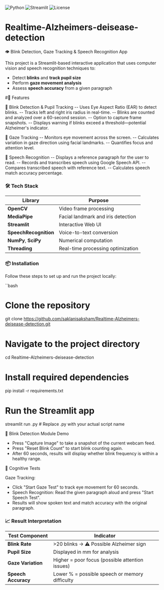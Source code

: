 ![Python](https://img.shields.io/badge/Python-3.8+-blue)
![Streamlit](https://img.shields.io/badge/Built%20With-Streamlit-red)
![License](https://img.shields.io/badge/License-MIT-green)


# Realtime-Alzheimers-deisease-detection
👁️ Blink Detection, Gaze Tracking & Speech Recognition App

This project is a Streamlit-based interactive application that uses computer vision and speech recognition techniques to:
- Detect **blinks** and **track pupil size**
- Perform **gaze movement analysis**
- Assess **speech accuracy** from a given paragraph
  
#🚀 Features

🔹 Blink Detection & Pupil Tracking
-- Uses Eye Aspect Ratio (EAR) to detect blinks.
-- Tracks left and right iris radius in real-time.
-- Blinks are counted and analyzed over a 60-second session.
-- Option to capture frame snapshots.
-- Displays warning if blinks exceed a threshold—potential Alzheimer's indicator.

🔹 Gaze Tracking
-- Monitors eye movement across the screen.
-- Calculates variation in gaze direction using facial landmarks.
-- Quantifies focus and attention level.

🔹 Speech Recognition
-- Displays a reference paragraph for the user to read.
-- Records and transcribes speech using Google Speech API.
-- Compares transcribed speech with reference text.
-- Calculates speech match accuracy percentage.

### 🛠️ Tech Stack

| Library              | Purpose                                |
|----------------------|----------------------------------------|
| **OpenCV**           | Video frame processing                 |
| **MediaPipe**        | Facial landmark and iris detection     |
| **Streamlit**        | Interactive Web UI                     |
| **SpeechRecognition**| Voice-to-text conversion               |
| **NumPy**, **SciPy** | Numerical computation                  |
| **Threading**        | Real-time processing optimization      |



### 📦 Installation

Follow these steps to set up and run the project locally:

``bash
# Clone the repository
git clone https://github.com/saklanisaksham/Realtime-Alzheimers-deisease-detection.git

# Navigate to the project directory
cd Realtime-Alzheimers-deisease-detection

# Install required dependencies
pip install -r requirements.txt

# Run the Streamlit app
streamlit run <filename>.py  # Replace <filename>.py with your actual script name



📸 Blink Detection Module Demo

- Press "Capture Image" to take a snapshot of the current webcam feed.
- Press "Reset Blink Count" to start blink counting again.
- After 60 seconds, results will display whether blink frequency is within a healthy range.

🧠 Cognitive Tests

Gaze Tracking: 
- Click "Start Gaze Test" to track eye movement for 60 seconds.
- Speech Recognition: Read the given paragraph aloud and press "Start Speech Test".
- Results will show spoken text and match accuracy with the original paragraph. 

### 📈 Result Interpretation

| Test Component   | Indicator                                         |
|------------------|---------------------------------------------------|
| **Blink Rate**   | >20 blinks → ⚠️ Possible Alzheimer sign           |
| **Pupil Size**   | Displayed in mm for analysis                      |
| **Gaze Variation**| Higher = poor focus (possible attention issues)  |
| **Speech Accuracy**| Lower % = possible speech or memory difficulty  |
